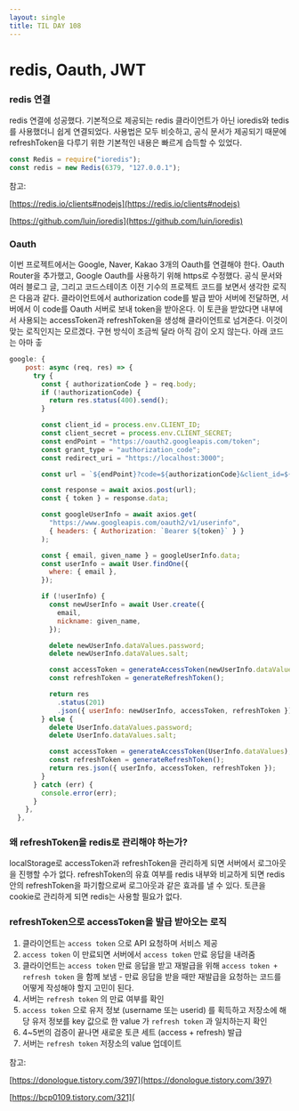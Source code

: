 ```yaml
---
layout: single
title: TIL DAY 108
---
```


# redis, Oauth, JWT

### redis 연결

redis 연결에 성공했다. 기본적으로 제공되는 redis 클라이언트가 아닌 ioredis와 tedis를 사용했더니 쉽게 연결되었다. 사용법은 모두 비슷하고, 공식 문서가 제공되기 때문에 refreshToken을 다루기 위한 기본적인 내용은 빠르게 습득할 수 있었다.

```jsx
const Redis = require("ioredis");
const redis = new Redis(6379, "127.0.0.1");
```

참고:

[https://redis.io/clients#nodejs](https://redis.io/clients#nodejs)

[https://github.com/luin/ioredis](https://github.com/luin/ioredis)

### Oauth

이번 프로젝트에서는 Google, Naver, Kakao 3개의 Oauth를 연결해야 한다. Oauth Router을 추가했고, Google Oauth를 사용하기 위해 https로 수정했다. 공식 문서와 여러 블로그 글, 그리고 코드스테이츠 이전 기수의 프로젝트 코드를 보면서 생각한 로직은 다음과 같다. 클라이언트에서 authorization code를 발급 받아 서버에 전달하면, 서버에서 이 code를 Oauth 서버로 보내 token을 받아온다. 이 토큰을 받았다면 내부에서 사용되는 accessToken과 refreshToken을 생성해 클라이언트로 넘겨준다. 이것이 맞는 로직인지는 모르겠다. 구현 방식이 조금씩 달라 아직 감이 오지 않는다. 아래 코드는 아마 춯

```jsx
google: {
    post: async (req, res) => {
      try {
        const { authorizationCode } = req.body;
        if (!authorizationCode) {
          return res.status(400).send();
        }

        const client_id = process.env.CLIENT_ID;
        const client_secret = process.env.CLIENT_SECRET;
        const endPoint = "https://oauth2.googleapis.com/token";
        const grant_type = "authorization_code";
        const redirect_uri = "https://localhost:3000";

        const url = `${endPoint}?code=${authorizationCode}&client_id=${client_id}&client_secret=${client_secret}&redirect_uri=${redirect_uri}&grant_type=${grant_type}`;

        const response = await axios.post(url);
        const { token } = response.data;

        const googleUserInfo = await axios.get(
          "https://www.googleapis.com/oauth2/v1/userinfo",
          { headers: { Authorization: `Bearer ${token}` } }
        );

        const { email, given_name } = googleUserInfo.data;
        const userInfo = await User.findOne({
          where: { email },
        });

        if (!userInfo) {
          const newUserInfo = await User.create({
            email,
            nickname: given_name,
          });

          delete newUserInfo.dataValues.password;
          delete newUserInfo.dataValues.salt;

          const accessToken = generateAccessToken(newUserInfo.dataValues);
          const refreshToken = generateRefreshToken();

          return res
            .status(201)
            .json({ userInfo: newUserInfo, accessToken, refreshToken });
        } else {
          delete UserInfo.dataValues.password;
          delete UserInfo.dataValues.salt;

          const accessToken = generateAccessToken(UserInfo.dataValues);
          const refreshToken = generateRefreshToken();
          return res.json({ userInfo, accessToken, refreshToken });
        }
      } catch (err) {
        console.error(err);
      }
    },
  },
```

### 왜 refreshToken을 redis로 관리해야 하는가?

localStorage로 accessToken과 refreshToken을 관리하게 되면 서버에서 로그아웃을 진행할 수가 없다. refreshToken의 유효 여부를 redis 내부와 비교하게 되면 redis 안의 refreshToken을 파기함으로써 로그아웃과 같은 효과를 낼 수 있다. 토큰을 cookie로 관리하게 되면 redis는 사용할 필요가 없다. 

### refreshToken으로 accessToken을 발급 받아오는 로직

1. 클라이언트는 `access token` 으로 API 요청하며 서비스 제공
2. `access token` 이 만료되면 서버에서 `access token` 만료 응답을 내려줌
3. 클라이언트는 `access token` 만료 응답을 받고 재발급을 위해 `access token + refresh token` 을 함께 보냄 - 만료 응답을 받을 때만 재발급을 요청하는 코드를 어떻게 작성해야 할지 고민이 된다. 
4. 서버는 `refresh token` 의 만료 여부를 확인
5. `access token` 으로 유저 정보 (username 또는 userid) 를 획득하고 저장소에 해당 유저 정보를 key 값으로 한 value 가 `refresh token` 과 일치하는지 확인
6. 4~5번의 검증이 끝나면 새로운 토큰 세트 (access + refresh) 발급
7. 서버는 `refresh token` 저장소의 value 업데이트

참고:

[https://donologue.tistory.com/397](https://donologue.tistory.com/397) 

[https://bcp0109.tistory.com/321](
